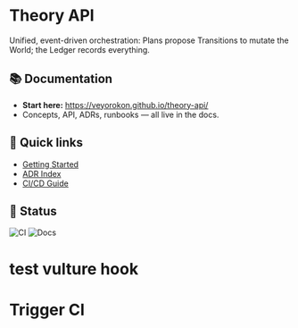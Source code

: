 # Theory API

Unified, event-driven orchestration: Plans propose Transitions to mutate the World; the Ledger records everything.

## 📚 Documentation
- **Start here:** https://veyorokon.github.io/theory-api/
- Concepts, API, ADRs, runbooks — all live in the docs.

## 🧭 Quick links
- [Getting Started](docs/source/guides/getting-started.md)
- [ADR Index](docs/source/adr/index.md)
- [CI/CD Guide](docs/source/guides/ci-cd.md)

## 🧪 Status
![CI](https://github.com/veyorokon/theory-api/actions/workflows/ci-cd.yml/badge.svg)
![Docs](https://github.com/veyorokon/theory-api/actions/workflows/docs.yml/badge.svg)
# test vulture hook
# Trigger CI
